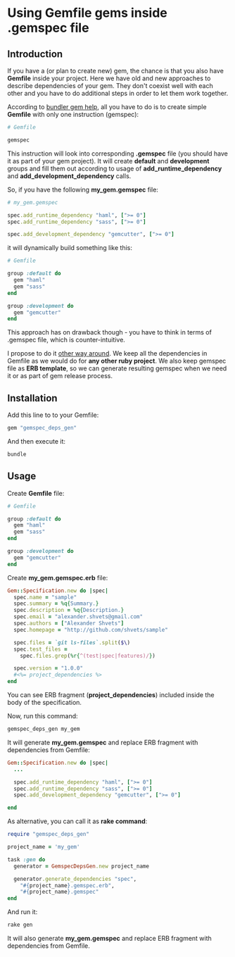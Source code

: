 # Using Gemfile gems inside .gemspec file

## Introduction

If you have a (or plan to create new) gem, the chance is that you also have **Gemfile** inside your project.
Here we have old and new approaches to describe dependencies of your gem. They don't coexist well
with each other and you have to do additional steps in order to let them work together.

According to [bundler gem help](http://bundler.io/v1.3/rubygems.html), all you have to do is to create simple **Gemfile**
with only one instruction (gemspec):

```ruby
# Gemfile

gemspec
```

This instruction will look into corresponding **.gemspec** file (you should have it as part of your gem project).
It will create **default** and **development** groups and fill them out according to usage of **add\_runtime\_dependency**
and **add\_development\_dependency** calls.

So, if you have the following **my_gem.gemspec** file:

```ruby
# my_gem.gemspec

spec.add_runtime_dependency "haml", [">= 0"]
spec.add_runtime_dependency "sass", [">= 0"]

spec.add_development_dependency "gemcutter", [">= 0"]
```

it will dynamically build something like this:

```ruby
# Gemfile

group :default do
  gem "haml"
  gem "sass"
end

group :development do
  gem "gemcutter"
end
```

This approach has on drawback though - you have to think in terms of .gemspec file, which is counter-intuitive.

I propose to do it [other way around](https://github.com/shvets/gemspec_deps_gen). We keep all the dependencies in
Gemfile as we would do for **any other ruby project**. We also keep gemspec file as **ERB template**, so we can generate
resulting gemspec when we need it or as part of gem release process.


## Installation

Add this line to to your Gemfile:

```ruby
gem "gemspec_deps_gen"
```

And then execute it:

```bash
bundle
```

## Usage

Create **Gemfile** file:

```ruby
# Gemfile

group :default do
  gem "haml"
  gem "sass"
end

group :development do
  gem "gemcutter"
end
```

Create **my_gem.gemspec.erb** file:

```ruby
Gem::Specification.new do |spec|
  spec.name = "sample"
  spec.summary = %q{Summary.}
  spec.description = %q{Description.}
  spec.email = "alexander.shvets@gmail.com"
  spec.authors = ["Alexander Shvets"]
  spec.homepage = "http://github.com/shvets/sample"

  spec.files = `git ls-files`.split($\)
  spec.test_files =
    spec.files.grep(%r{^(test|spec|features)/})

  spec.version = "1.0.0"
  #<%= project_dependencies %>
end
```

You can see ERB fragment (**project_dependencies**) included inside the body of the specification.

Now, run this command:


```bash
gemspec_deps_gen my_gem
```

It will generate **my_gem.gemspec** and replace ERB fragment with dependencies from Gemfile:

```ruby
Gem::Specification.new do |spec|
  ...

  spec.add_runtime_dependency "haml", [">= 0"]
  spec.add_runtime_dependency "sass", [">= 0"]
  spec.add_development_dependency "gemcutter", [">= 0"]

end
```

As alternative, you can call it as **rake command**:

```ruby
require "gemspec_deps_gen"

project_name = 'my_gem'

task :gen do
  generator = GemspecDepsGen.new project_name

  generator.generate_dependencies "spec",
    "#{project_name}.gemspec.erb",
    "#{project_name}.gemspec"
end
```

And run it:

```bash
rake gen
```

It will also generate **my_gem.gemspec** and replace ERB fragment with dependencies from Gemfile.

